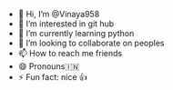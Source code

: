 - 👋 Hi, I’m @Vinaya958
- 👀 I’m interested in git hub
- 🌱 I’m currently learning python 
- 💞️ I’m looking to collaborate on peoples
- 📫 How to reach me friends 
- 😄 Pronouns🇮🇳
- ⚡ Fun fact: nice 👍 

<!---
Vinaya958/Vinaya958 is a ✨ special ✨ repository because its `README.md` (this file) appears on your GitHub profile.
You can click the Preview link to take a look at your changes.
--->
